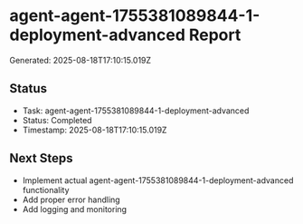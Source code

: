 # agent-agent-1755381089844-1-deployment-advanced Report

Generated: 2025-08-18T17:10:15.019Z

## Status
- Task: agent-agent-1755381089844-1-deployment-advanced
- Status: Completed
- Timestamp: 2025-08-18T17:10:15.019Z

## Next Steps
- Implement actual agent-agent-1755381089844-1-deployment-advanced functionality
- Add proper error handling
- Add logging and monitoring
